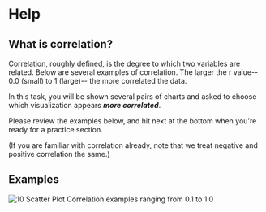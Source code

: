 # Help

## What is correlation?
Correlation, roughly defined, is the degree to which two variables are related.
Below are several examples of correlation. The larger the r value-- 0.0 (small) to 1 (large)-- the more correlated the data. 

In this task, you will be shown several pairs of charts and asked to choose which visualization appears ***more correlated***.

Please review the examples below, and hit next at the bottom when you're ready for a practice section.

(If you are familiar with correlation already, note that we treat negative and positive correlation the same.)

## Examples
![10 Scatter Plot Correlation examples ranging from 0.1 to 1.0](./assets/hexbin.png)